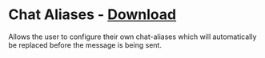 # Chat Aliases - [Download](https://raw.githubusercontent.com/mwittrien/BetterDiscordAddons/master/Plugins/ChatAliases/ChatAliases.plugin.js)

Allows the user to configure their own chat-aliases which will automatically be replaced before the message is being sent.
